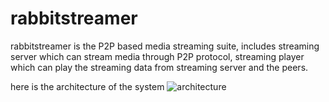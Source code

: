 # rabbitstreamer
rabbitstreamer is the P2P based media streaming suite, includes streaming server which can stream media through P2P protocol, streaming player which can play the streaming data from streaming server and the peers.

here is the architecture of the system
![architecture](https://github.com/wenxiaoming/rabbitstreamer/blob/master/doc/architecture.png)
